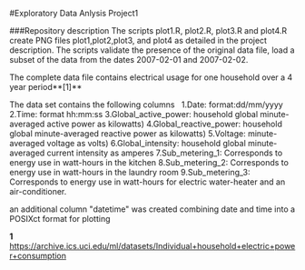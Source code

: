 #Exploratory Data Anlysis Project1

###Repository description
The scripts plot1.R, plot2.R, plot3.R and plot4.R create PNG files plot1,plot2,plot3, and plot4 as detailed in the project description. The scripts validate the presence of the original data file, load a subset of the data from the dates 2007-02-01 and 2007-02-02. 

The complete data file contains electrical usage for one household over a 4 year period**[1]**

The data set contains the following columns
&nbsp;
1.Date: format:dd/mm/yyyy
2.Time: format hh:mm:ss
3.Global_active_power: household global minute-averaged active power as kilowatts)
4.Global_reactive_power: household global minute-averaged reactive power as kilowatts)
5.Voltage: minute-averaged voltage as volts)
6.Global_intensity: household global minute-averaged current intensity as amperes
7.Sub_metering_1: Corresponds to energy use in watt-hours in the kitchen
8.Sub_metering_2: Corresponds to energy use in watt-hours in the laundry room
9.Sub_metering_3: Corresponds to energy use in watt-hours for electric water-heater and an air-conditioner.

an additional column "datetime" was created combining date and time into a POSIXct format for plotting

**1** https://archive.ics.uci.edu/ml/datasets/Individual+household+electric+power+consumption